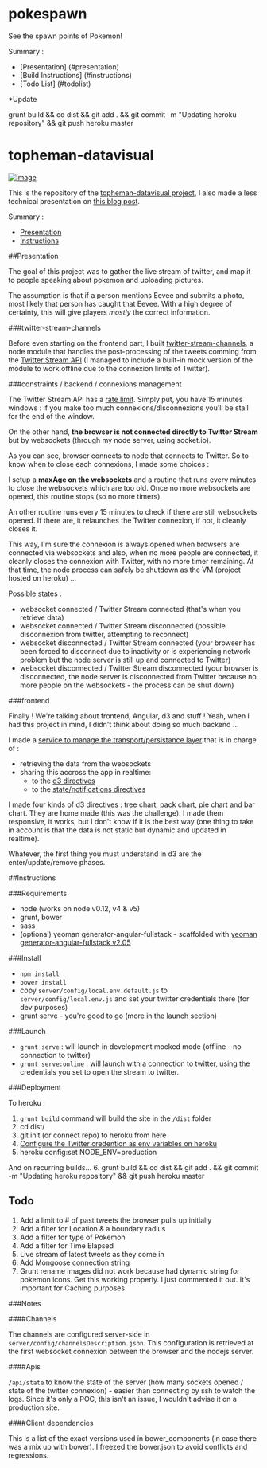 pokespawn
===================

See the spawn points of Pokemon!

Summary : 

* [Presentation] (#presentation)
* [Build Instructions] (#instructions)
* [Todo List] (#todolist)

*Update

grunt build && cd dist && git add . && git commit -m "Updating heroku repository" && git push heroku master

topheman-datavisual
===================

[![image](http://dev.topheman.com/wp-content/uploads/2014/08/angular-topheman-logo-medium.png)](http://topheman-datavisual.herokuapp.com/)

This is the repository of the [topheman-datavisual project](http://topheman-datavisual.herokuapp.com/), I also made a less technical presentation on [this blog post](http://dev.topheman.com/datavisualization-with-angular-and-d3-on-the-twitter-stream-api).

Summary :

* [Presentation](#presentation)
* [Instructions](#instructions)

##Presentation

The goal of this project was to gather the live stream of twitter, and map it to people speaking about pokemon and uploading pictures.

The assumption is that if a person mentions Eevee and submits a photo, most likely that person has caught that Eevee.  With a high degree of certainty, this will give players *mostly* the correct information.

###twitter-stream-channels

Before even starting on the frontend part, I built [twitter-stream-channels](http://labs.topheman.com/twitter-stream-channels/), a node module that handles the post-processing of the tweets comming from the [Twitter Stream API](http://labs.topheman.com/twitter-stream-channels/) (I managed to include a built-in mock version of the module to work offline due to the connexion limits of Twitter).

###constraints / backend / connexions management

The Twitter Stream API has a [rate limit](https://dev.twitter.com/docs/rate-limiting/1.1). Simply put, you have 15 minutes windows : if you make too much connexions/disconnexions you'll be stall for the end of the window.

On the other hand, **the browser is not connected directly to Twitter Stream** but by websockets (through my node server, using socket.io).

As you can see, browser connects to node that connects to Twitter. So to know when to close each connexions, I made some choices :

I setup a **maxAge on the websockets** and a routine that runs every minutes to close the websockets which are too old. Once no more websockets are opened, this routine stops (so no more timers).

An other routine runs every 15 minutes to check if there are still websockets opened. If there are, it relaunches the Twitter connexion, if not, it cleanly closes it.

This way, I'm sure the connexion is always opened when browsers are connected via websockets and also, when no more people are connected, it cleanly closes the connexion with Twitter, with no more timer remaining. At that time, the node process can safely be shutdown as the VM (project hosted on heroku) ...

Possible states :

* websocket connected / Twitter Stream connected (that's when you retrieve data)
* websocket connected / Twitter Stream disconnected (possible disconnexion from twitter, attempting to reconnect)
* websocket disconnected / Twitter Stream connected (your browser has been forced to disconnect due to inactivity or is experiencing network problem but the node server is still up and connected to Twitter)
* websocket disconnected / Twitter Stream disconnected (your browser is disconnected, the node server is disconnected from Twitter because no more people on the websockets - the process can be shut down)

###frontend

Finally ! We're talking about frontend, Angular, d3 and stuff ! Yeah, when I had this project in mind, I didn't think about doing so much backend ...

I made a [service to manage the transport/persistance layer](https://github.com/topheman/topheman-datavisual/blob/master/client/app/services/persistance/persistance.service.js) that is in charge of :

* retrieving the data from the websockets
* sharing this accross the app in realtime:
	* to the [d3 directives](https://github.com/topheman/topheman-datavisual/tree/master/client/app/directives/d3)
	* to the [state/notifications directives](https://github.com/topheman/topheman-datavisual/blob/master/client/app/directives/stateNotifications/stateNotifications.directive.js)

I made four kinds of d3 directives : tree chart, pack chart, pie chart and bar chart. They are home made (this was the challenge). I made them responsive, it works, but I don't know if it is the best way (one thing to take in account is that the data is not static but dynamic and updated in realtime).

Whatever, the first thing you must understand in d3 are the enter/update/remove phases.

##Instructions

###Requirements

* node (works on node v0.12, v4 & v5)
* grunt, bower
* sass
* (optional) yeoman generator-angular-fullstack - scaffolded with [yeoman generator-angular-fullstack v2.05](https://github.com/DaftMonk/generator-angular-fullstack/tree/v2.0.5)

###Install

* `npm install`
* `bower install`
* copy `server/config/local.env.default.js` to `server/config/local.env.js` and set your twitter credentials there (for dev purposes)
* grunt serve - you're good to go (more in the launch section)

###Launch

* `grunt serve` : will launch in development mocked mode (offline - no connection to twitter)
* `grunt serve:online` : will launch with a connection to twitter, using the credentials you set to open the stream to twitter.

###Deployment

To heroku :

1.  `grunt build` command will build the site in the `/dist` folder
2.  cd dist/
3.  git init (or connect repo) to heroku from here
4.  [Configure the Twitter credention as env variables on heroku](https://devcenter.heroku.com/articles/getting-started-with-nodejs#define-config-vars)
5. heroku config:set NODE_ENV=production

And on recurring builds...
6. grunt build && cd dist && git add . && git commit -m "Updating heroku repository" && git push heroku master

## Todo

1.  Add a limit to # of past tweets the browser pulls up initially
2.  Add a filter for Location & a boundary radius
3.  Add a filter for type of Pokemon
4.  Add a filter for Time Elapsed
7.  Live stream of latest tweets as they come in
8.  Add Mongoose connection string
9.  Grunt rename images did not work because had dynamic string for pokemon icons.  Get this working properly.  I just commented it out.  It's important for Caching purposes.

###Notes

####Channels

The channels are configured server-side in `server/config/channelsDescription.json`. This configuration is retrieved at the first websocket connexion between the browser and the nodejs server.

####Apis

`/api/state` to know the state of the server (how many sockets opened / state of the twitter connexion) - easier than connecting by ssh to watch the logs. Since it's only a POC, this isn't an issue, I wouldn't advise it on a production site.

####Client dependencies

This is a list of the exact versions used in bower_components (in case there was a mix up with bower). I freezed the bower.json to avoid conflicts and regressions.

```